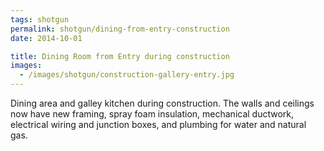```yaml
---
tags: shotgun
permalink: shotgun/dining-from-entry-construction
date: 2014-10-01

title: Dining Room from Entry during construction
images:
  - /images/shotgun/construction-gallery-entry.jpg
---
```

Dining area and galley kitchen during construction. The walls and ceilings now have new framing, spray foam insulation, mechanical ductwork, electrical wiring and junction boxes, and plumbing for water and natural gas.